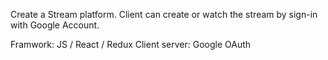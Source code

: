 Create a Stream platform. 
Client can create or watch the stream by sign-in with Google Account.



Framwork: JS / React / Redux
Client server: Google OAuth
